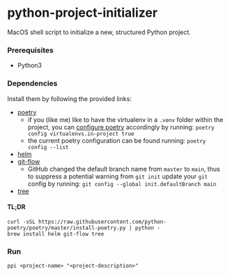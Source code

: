# python-project-initializer

MacOS shell script to initialize a new, structured Python project.

### Prerequisites
+ Python3

### Dependencies

Install them by following the provided links:
+ [poetry](https://python-poetry.org/docs/master/#installation)
    + if you (like me) like to have the virtualenv in a `.venv` folder within the project, you can [configure poetry](https://python-poetry.org/docs/configuration/#virtualenvsin-project) accordingly by running: `poetry config virtualenvs.in-project true` 
    + the current poetry configuration can be found running: `poetry config --list`
+ [helm](https://formulae.brew.sh/formula/helm)
+ [git-flow](https://formulae.brew.sh/formula/git-flow)
    + GitHub changed the default branch name from `master` to `main`, thus to suppress a potential warning from `git init` update your `git` config by running: `git config --global init.defaultBranch main`
+ [tree](https://formulae.brew.sh/formula/tree)

#### TL;DR

```shell
curl -sSL https://raw.githubusercontent.com/python-poetry/poetry/master/install-poetry.py | python -
brew install helm git-flow tree
```

### Run
```shell
ppi <project-name> "<project-description>"
```